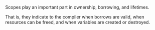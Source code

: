 Scopes play an important part in ownership, 
borrowing, and lifetimes. 

That is, they indicate to the compiler when borrows are valid, 
when resources can be freed, and when variables are created or destroyed.
